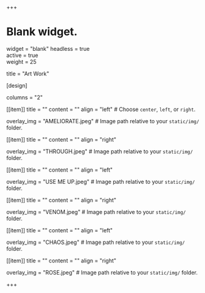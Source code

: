 +++
# Blank widget.
widget = "blank" 
headless = true  
active = true  
weight = 25  

title = "Art Work"

[design]

columns = "2"

[[item]]
  title = ""
  content = ""
  align = "left"  # Choose `center`, `left`, or `right`.

  overlay_img = "AMELIORATE.jpeg"  # Image path relative to your `static/img/` folder.
  
[[item]]
  title = ""
  content = ""
  align = "right"

  overlay_img = "THROUGH.jpeg"  # Image path relative to your `static/img/` folder.
  
[[item]]
  title = ""
  content = ""
  align = "left"

  overlay_img = "USE ME UP.jpeg"  # Image path relative to your `static/img/` folder.
  
[[item]]
  title = ""
  content = ""
  align = "right"

  overlay_img = "VENOM.jpeg"  # Image path relative to your `static/img/` folder.
  
 [[item]]
  title = ""
  content = ""
  align = "left"

  overlay_img = "CHAOS.jpeg"  # Image path relative to your `static/img/` folder.
  
 [[item]]
  title = ""
  content = ""
  align = "right"

  overlay_img = "ROSE.jpeg"  # Image path relative to your `static/img/` folder.

+++
